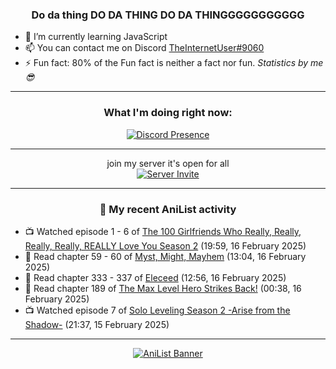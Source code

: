 <div align="center">

### Do da thing DO DA THING DO DA THINGGGGGGGGGGG
</div>

- 🌱 I’m currently learning JavaScript
- 📫 You can contact me on Discord [TheInternetUser#9060](https://discord.com/users/534117072796385300)
- ⚡ Fun fact: 80% of the Fun fact is neither a fact nor fun. _Statistics by me 😎_
<hr>

<div align="center">

### What I'm doing right now:
[![Discord Presence](https://lanyard.cnrad.dev/api/534117072796385300)](https://discord.com/users/534117072796385300)
<hr>

join my server it's open for all <br>
[![Server Invite](https://invidget.switchblade.xyz/bfYgVHxrSs)](https://discord.gg/bfYgVHxrSs)

<hr>
  
### 🌸 My recent AniList activity

</div>

<!-- ANILIST_ACTIVITY:start -->

-   📺 Watched episode 1 - 6 of [The 100 Girlfriends Who Really, Really, Really, Really, REALLY Love You Season 2](https://anilist.co/anime/172258) (19:59, 16 February 2025)
-   📖 Read chapter 59 - 60 of [Myst, Might, Mayhem](https://anilist.co/manga/175946) (13:04, 16 February 2025)
-   📖 Read chapter 333 - 337 of [Eleceed](https://anilist.co/manga/106929) (12:56, 16 February 2025)
-   📖 Read chapter 189 of [The Max Level Hero Strikes Back!](https://anilist.co/manga/125636) (00:38, 16 February 2025)
-   📺 Watched episode 7 of [Solo Leveling Season 2 -Arise from the Shadow-](https://anilist.co/anime/176496) (21:37, 15 February 2025)

<!-- ANILIST_ACTIVITY:end -->
<hr>

<div align="center">

[![AniList Banner](https://img.anili.st/User/929966)](https://anilist.co/user/TheInternetUser)

<!-- ![Profile views](https://gpvc.arturio.dev/TheInternetUse7) Since 2023-01-09 -->
<br>


</div>
